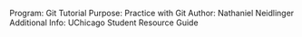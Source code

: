 Program: Git Tutorial
Purpose: Practice with Git
Author: Nathaniel Neidlinger
Additional Info: UChicago Student Resource Guide